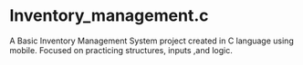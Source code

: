 # Inventory_management.c
A Basic Inventory Management System project created in C language using mobile. Focused on practicing structures, inputs ,and logic. 
